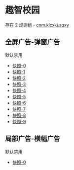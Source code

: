 # 趣智校园

存在 2 规则组 - [com.klcxkj.zqxy](/src/apps/com.klcxkj.zqxy.ts)

## 全屏广告-弹窗广告

默认禁用

- [快照-0](https://i.gkd.li/import/13195649)
- [快照-1](https://i.gkd.li/import/12781415)
- [快照-2](https://i.gkd.li/import/12781461)
- [快照-3](https://i.gkd.li/import/13488673)
- [快照-4](https://i.gkd.li/import/13546464)
- [快照-5](https://i.gkd.li/import/13071301)
- [快照-6](https://i.gkd.li/import/13274836)
- [快照-7](https://i.gkd.li/import/13274836)
- [快照-8](https://i.gkd.li/import/13707849)
- [快照-9](https://i.gkd.li/import/13274838)

## 局部广告-横幅广告

默认禁用

- [快照-0](https://i.gkd.li/import/13488870)
